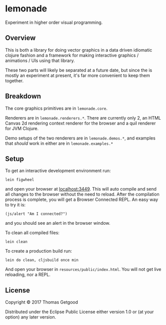 # lemonade

Experiment in higher order visual programming.

## Overview

This is both a library for doing vector graphics in a data driven idiomatic
clojure fashion and a framework for making interactive graphics / animations /
UIs using that library.

These two parts will likely be separated at a future date, but since the is
mostly an experiment at present, it's far more convenient to keep them together.

## Breakdown

The core graphics primitives are in `lemonade.core`.

Renderers are in `lemonade.renderers.*`. There are currently only 2, an HTML
Canvas 2d rendering context renderer for the browser and a quil renderer for JVM
Clojure.

Demo setups of the two renderers are in `lemonade.demos.*`, and examples that
*should* work in either are in `lemonade.examples.*`

## Setup

To get an interactive development environment run:

	lein figwheel

and open your browser at [localhost:3449](http://localhost:3449/).
This will auto compile and send all changes to the browser without the
need to reload. After the compilation process is complete, you will
get a Browser Connected REPL. An easy way to try it is:

	(js/alert "Am I connected?")

and you should see an alert in the browser window.

To clean all compiled files:

	lein clean

To create a production build run:

	lein do clean, cljsbuild once min

And open your browser in `resources/public/index.html`. You will not
get live reloading, nor a REPL.

## License

Copyright © 2017 Thomas Getgood

Distributed under the Eclipse Public License either version 1.0 or (at your option) any later version.

